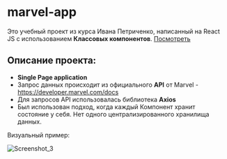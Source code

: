 # marvel-app 
Это учебный проект из курса Ивана Петриченко, написанный на React JS с использованием **Классовых компонентов**.
[Посмотреть](https://horoshere.github.io/movie-catalog-app)

## Описание проекта:

* **Single Page application**
* Запрос данных происходит из официального **API** от Marvel - https://developer.marvel.com/docs
* Для запросов API использовалась библиотека **Axios**
* Был использован подход, когда каждый Компонент хранит состояние у себя. Нет одного централизированного хранилища данных. 

  
Визуальный пример:  

![Screenshot_3](![Screenshot_3](https://user-images.githubusercontent.com/85732162/231279165-fc672573-36df-4b9f-a013-3c1240514888.png)
)
